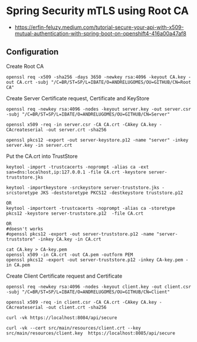 # Spring Security mTLS using Root CA

+ https://erfin-feluzy.medium.com/tutorial-secure-your-api-with-x509-mutual-authentication-with-spring-boot-on-openshift4-416a00a47af8

## Configuration

Create Root CA
```shell
openssl req -x509 -sha256 -days 3650 -newkey rsa:4096 -keyout CA.key -out CA.crt -subj "/C=BR/ST=SP/L=IBATE/O=ANDRELUGOMES/OU=GITHUB/CN=Root CA"
```

Create Server Certificate request, Certificate and KeyStore
```shell
openssl req -newkey rsa:4096 -nodes -keyout server.key -out server.csr -subj "/C=BR/ST=SP/L=IBATE/O=ANDRELUGOMES/OU=GITHUB/CN=Server"

openssl x509 -req -in server.csr -CA CA.crt -CAkey CA.key -CAcreateserial -out server.crt -sha256

openssl pkcs12 -export -out server-keystore.p12 -name "server" -inkey server.key -in server.crt
```

Put the CA.crt into TrustStore
```shell
keytool -import -trustcacerts -noprompt -alias ca -ext san=dns:localhost,ip:127.0.0.1 -file CA.crt -keystore server-truststore.jks

keytool -importkeystore -srckeystore server-truststore.jks -srcstoretype JKS -deststoretype PKCS12 -destkeystore truststore.p12

OR
keytool -importcert -trustcacerts -noprompt -alias ca -storetype pkcs12 -keystore server-truststore.p12  -file CA.crt

OR
#doesn't works
#openssl pkcs12 -export -out server-truststore.p12 -name "server-truststore" -inkey CA.key -in CA.crt

cat CA.key > CA-key.pem
openssl x509 -in CA.crt -out CA.pem -outform PEM
openssl pkcs12 -export -out server-truststore.p12 -inkey CA-key.pem -in CA.pem
```

Create Client Certificate request and Certificate
```shell
openssl req -newkey rsa:4096 -nodes -keyout client.key -out client.csr -subj "/C=BR/ST=SP/L=IBATE/O=ANDRELUGOMES/OU=GITHUB/CN=Client"

openssl x509 -req -in client.csr -CA CA.crt -CAkey CA.key -CAcreateserial -out client.crt -sha256
```

```shell
curl -vk https://localhost:8084/api/secure

curl -vk --cert src/main/resources/client.crt --key src/main/resources/client.key  https://localhost:8085/api/secure
```
 